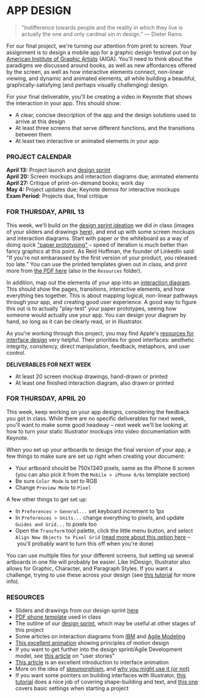 APP DESIGN
====

>"Indifference towards people and the reality in which they live is actually the one and only cardinal sin in design." ― Dieter Rams

For our final project, we're turning our attention from print to screen. Your assignment is to design a mobile app for a graphic design festival put on by [American Institute of Graphic Artists](http://www.aiga.org/) (AIGA). You'll need to think about the paradigms we discussed around books, as well as new affordances offered by the screen, as well as how interactive elements connect, non-linear viewing, and dynamic and animated elements, all while building a beautiful, graphically-satisfying (and perhaps visually challenging) design.

For your final deliverable, you'll be creating a video in Keynote that shows the interaction in your app. This should show:

* A clear, concise description of the app and the design solutions used to arrive at this design  
* At least three screens that serve different functions, and the transitions between them  
* At least two interactive or animated elements in your app  

### PROJECT CALENDAR  
**April 13:** Project launch and [design sprint](https://github.com/jeffThompson/Design2/blob/master/Exercises/DesignSprint.md)  
**April 20:** Screen mockups and interaction diagrams due; animated elements  
**April 27:** Critique of print-on-demand books; work day  
**May 4:** Project updates due; Keynote demos for interactive mockups  
**Exam Period:** Projects due, final critique

### FOR THURSDAY, APRIL 13  
This week, we'll build on the [design sprint ideation](https://github.com/jeffThompson/Design2/blob/master/Exercises/DesignSprint.md) we did in class (images of your sliders and drawings [here](https://github.com/jeffThompson/Design2/tree/master/Images/Week12/DesignSprintDrawings)), and end up with some screen mockups and interaction diagrams. Start with paper or the whiteboard as a way of doing quick ["paper prototyping"](https://en.wikipedia.org/wiki/Paper_prototyping) – speed of iteration is much better than fancy graphics at this point. As Reid Hoffman, the founder of LinkedIn said: "If you're not embarassed by the first version of your product, you released too late." You can use the printed templates given out in class, and print more from [the PDF here](https://github.com/jeffThompson/Design2/blob/master/Resources/PhoneTemplate.pdf) (also in the `Resources` folder).

In addition, map out the elements of your app into an [interaction diagram](http://agilemodeling.com/artifacts/uiFlowDiagram.htm). This should show the pages, transitions, interactive elements, and how everything ties together. This is about mapping logical, non-linear pathways through your app, and creating good user experience. A good way to figure this out is to actually "play-test" your paper prototypes, seeing how someone would actually use your app. You can design your diagram by hand, so long as it can be clearly read, or in Illustrator.

As you're working through this project, you may find Apple's [resources for interface design](https://developer.apple.com/ios/human-interface-guidelines/overview/design-principles/) very helpful. Their priorities for good interfaces: aesthetic integrity, consitency, direct manipulation, feedback, metaphors, and user control.

**DELIVERABLES FOR NEXT WEEK**  

* At least 20 screen mockup drawings, hand-drawn or printed  
* At least one finished interaction diagram, also drawn or printed  

### FOR THURSDAY, APRIL 20  
This week, keep working on your app designs, considering the feedback you got in class. While there are no specific deliverables for next week, you'll want to make some good headway – next week we'll be looking at how to turn your static Illustrator mockups into video documentation with Keynote.

When you set up your artboards to design the final version of your app, a few things to make sure are set up right when creating your document:

* Your artboard should be 750x1340 pixels, same as the iPhone 6 screen (you can also pick it from the `Mobile > iPhone 6/6s` template section)  
* Be sure `Color Mode` is set to RGB  
* Change `Preview Mode` to `Pixel`

A few other things to get set up:  

* In `Preferences > General...` set keyboard increment to 1px  
* In `Preferences > Units...` change everything to pixels, and update `Guides and Grid...` to pixels too  
* Open the `Transform` tool palette, click the little menu button, and select `Align New Objects to Pixel Grid` ([read more about this option here](https://helpx.adobe.com/illustrator/using/pixel-perfect.html) – you'll probably want to turn this off when you're done)  

You can use multiple files for your different screens, but setting up several artboards in one file will probably be easier. Like InDesign, Illustrator also allows for Graphic, Character, and Paragraph Styles. If you want a challenge, trying to use these across your design (see [this tutorial](https://helpx.adobe.com/illustrator/using/graphic-styles.html) for more info).

### RESOURCES  
* Sliders and drawings from our design sprint [here](https://github.com/jeffThompson/Design2/tree/master/Images/Week12/DesignSprintDrawings)  
* [PDF phone template](https://github.com/jeffThompson/Design2/blob/master/Resources/PhoneTemplate.pdf) used in class  
* The outline of our [design sprint](https://github.com/jeffThompson/Design2/blob/master/Exercises/DesignSprint.md), which may be useful at other stages of this project  
* Some articles on interaction diagrams from [IBM](https://www.ibm.com/developerworks/rational/library/4697.html) and [Agile Modeling](http://agilemodeling.com/artifacts/uiFlowDiagram.htm)  
* [This excellent animation](http://giphy.com/gifs/10-principles-of-motion-design-3oriOiLUqWXA9Rc7eM) showing principles of motion design  
* If you want to get further into the design sprint/Agile Development model, see [this article](https://www.mountaingoatsoftware.com/agile/user-stories) on "user stories"  
* [This article](http://alistapart.com/article/motion-with-meaning-semantic-animation-in-interface-design) is an excellent introduction to interface animation  
* More on the idea of [skeumorphism](https://en.wikipedia.org/wiki/Skeuomorph), and [why you might use it (or not)](https://www.interaction-design.org/literature/article/skeuomorphism-is-dead-long-live-skeuomorphism)  
* If you want some pointers on building interfaces with Illustrator, [this tutorial](https://design.tutsplus.com/tutorials/create-a-weather-app-design-for-ios-in-adobe-illustrator--vector-12291) does a nice job of covering shape-building and text, and [this one](https://spin.atomicobject.com/2013/10/14/illustrator-app-design/) covers basic settings when starting a project  

